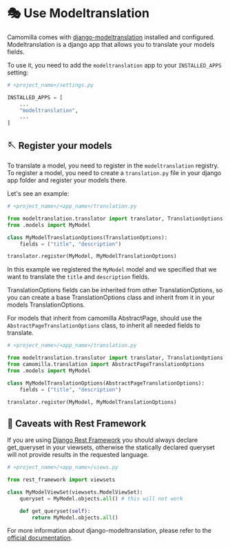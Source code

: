 # 🎭 Use Modeltranslation

Camomilla comes with [django-modeltranslation](https://django-modeltranslation.readthedocs.io/en/latest/index.html) installed and configured.
Modeltranslation is a django app that allows you to translate your models fields.

To use it, you need to add the `modeltranslation` app to your `INSTALLED_APPS` setting:

```python
# <project_name>/settings.py

INSTALLED_APPS = [
    ...
    "modeltranslation",
    ...
]
```

## 🪡 Register your models

To translate a model, you need to register in the `modeltranslation` registry.
To register a model, you need to create a `translation.py` file in your django app folder and register your models there.

Let's see an example:

```python
# <project_name>/<app_name>/translation.py

from modeltranslation.translator import translator, TranslationOptions
from .models import MyModel

class MyModelTranslationOptions(TranslationOptions):
    fields = ("title", "description")

translator.register(MyModel, MyModelTranslationOptions)
```

In this example we registered the `MyModel` model and we specified that we want to translate the `title` and `description` fields.

TranslationOptions fields can be inherited from other TranslationOptions, so you can create a base TranslationOptions class and inherit from it in your models TranslationOptions.

For models that inherit from camomilla AbstractPage, should use the `AbstractPageTranslationOptions` class, to inherit all needed fields to translate.

```python
# <project_name>/<app_name>/translation.py

from modeltranslation.translator import translator, TranslationOptions
from camomilla.translation import AbstractPageTranslationOptions
from .models import MyModel

class MyModelTranslationOptions(AbstractPageTranslationOptions):
    fields = ("title", "description")

translator.register(MyModel, MyModelTranslationOptions)
```

## 🚨 Caveats with Rest Framework

If you are using [Django Rest Framework](https://www.django-rest-framework.org/) you should always declare get_queryset in your viewsets, otherwise the statically declared queryset will not provide results in the requested language.

```python
# <project_name>/<app_name>/views.py

from rest_framework import viewsets

class MyModelViewSet(viewsets.ModelViewSet):
    queryset = MyModel.objects.all() # this will not work

    def get_queryset(self):
        return MyModel.objects.all()
```


For more information about django-modeltranslation, please refer to the [official documentation](https://django-modeltranslation.readthedocs.io/en/latest/index.html).